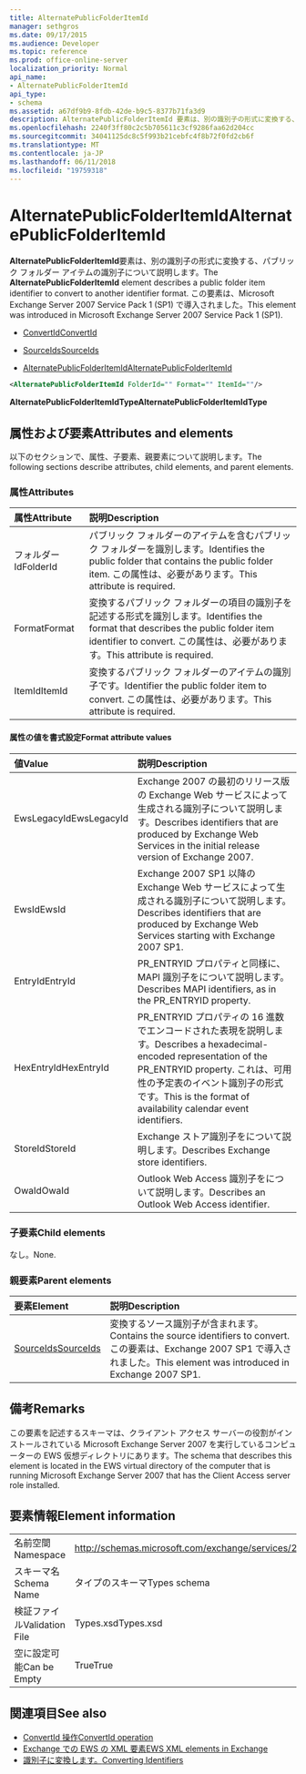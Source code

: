 ```yaml
---
title: AlternatePublicFolderItemId
manager: sethgros
ms.date: 09/17/2015
ms.audience: Developer
ms.topic: reference
ms.prod: office-online-server
localization_priority: Normal
api_name:
- AlternatePublicFolderItemId
api_type:
- schema
ms.assetid: a67df9b9-8fdb-42de-b9c5-8377b71fa3d9
description: AlternatePublicFolderItemId 要素は、別の識別子の形式に変換する、パブリック フォルダー アイテムの識別子について説明します。 この要素は、Microsoft Exchange Server 2007 Service Pack 1 (SP1) で導入されました。
ms.openlocfilehash: 2240f3ff80c2c5b705611c3cf9286faa62d204cc
ms.sourcegitcommit: 34041125dc8c5f993b21cebfc4f8b72f0fd2cb6f
ms.translationtype: MT
ms.contentlocale: ja-JP
ms.lasthandoff: 06/11/2018
ms.locfileid: "19759318"
---
```

# <a name="alternatepublicfolderitemid"></a><span data-ttu-id="0f01e-104">AlternatePublicFolderItemId</span><span class="sxs-lookup"><span data-stu-id="0f01e-104">AlternatePublicFolderItemId</span></span>

<span data-ttu-id="0f01e-105">**AlternatePublicFolderItemId**要素は、別の識別子の形式に変換する、パブリック フォルダー アイテムの識別子について説明します。</span><span class="sxs-lookup"><span data-stu-id="0f01e-105">The **AlternatePublicFolderItemId** element describes a public folder item identifier to convert to another identifier format.</span></span> <span data-ttu-id="0f01e-106">この要素は、Microsoft Exchange Server 2007 Service Pack 1 (SP1) で導入されました。</span><span class="sxs-lookup"><span data-stu-id="0f01e-106">This element was introduced in Microsoft Exchange Server 2007 Service Pack 1 (SP1).</span></span> 
  
- [<span data-ttu-id="0f01e-107">ConvertId</span><span class="sxs-lookup"><span data-stu-id="0f01e-107">ConvertId</span></span>](convertid.md)
  
- [<span data-ttu-id="0f01e-108">SourceIds</span><span class="sxs-lookup"><span data-stu-id="0f01e-108">SourceIds</span></span>](sourceids.md)
  
- [<span data-ttu-id="0f01e-109">AlternatePublicFolderItemId</span><span class="sxs-lookup"><span data-stu-id="0f01e-109">AlternatePublicFolderItemId</span></span>](alternatepublicfolderitemid.md)
  
```xml
<AlternatePublicFolderItemId FolderId="" Format="" ItemId=""/>
```

 <span data-ttu-id="0f01e-110">**AlternatePublicFolderItemIdType**</span><span class="sxs-lookup"><span data-stu-id="0f01e-110">**AlternatePublicFolderItemIdType**</span></span>
## <a name="attributes-and-elements"></a><span data-ttu-id="0f01e-111">属性および要素</span><span class="sxs-lookup"><span data-stu-id="0f01e-111">Attributes and elements</span></span>

<span data-ttu-id="0f01e-112">以下のセクションで、属性、子要素、親要素について説明します。</span><span class="sxs-lookup"><span data-stu-id="0f01e-112">The following sections describe attributes, child elements, and parent elements.</span></span>
  
### <a name="attributes"></a><span data-ttu-id="0f01e-113">属性</span><span class="sxs-lookup"><span data-stu-id="0f01e-113">Attributes</span></span>

|<span data-ttu-id="0f01e-114">**属性**</span><span class="sxs-lookup"><span data-stu-id="0f01e-114">**Attribute**</span></span>|<span data-ttu-id="0f01e-115">**説明**</span><span class="sxs-lookup"><span data-stu-id="0f01e-115">**Description**</span></span>|
|:-----|:-----|
|<span data-ttu-id="0f01e-116">フォルダー Id</span><span class="sxs-lookup"><span data-stu-id="0f01e-116">FolderId</span></span>  <br/> |<span data-ttu-id="0f01e-117">パブリック フォルダーのアイテムを含むパブリック フォルダーを識別します。</span><span class="sxs-lookup"><span data-stu-id="0f01e-117">Identifies the public folder that contains the public folder item.</span></span> <span data-ttu-id="0f01e-118">この属性は、必要があります。</span><span class="sxs-lookup"><span data-stu-id="0f01e-118">This attribute is required.</span></span>  <br/> |
|<span data-ttu-id="0f01e-119">Format</span><span class="sxs-lookup"><span data-stu-id="0f01e-119">Format</span></span>  <br/> |<span data-ttu-id="0f01e-120">変換するパブリック フォルダーの項目の識別子を記述する形式を識別します。</span><span class="sxs-lookup"><span data-stu-id="0f01e-120">Identifies the format that describes the public folder item identifier to convert.</span></span> <span data-ttu-id="0f01e-121">この属性は、必要があります。</span><span class="sxs-lookup"><span data-stu-id="0f01e-121">This attribute is required.</span></span>  <br/> |
|<span data-ttu-id="0f01e-122">ItemId</span><span class="sxs-lookup"><span data-stu-id="0f01e-122">ItemId</span></span>  <br/> |<span data-ttu-id="0f01e-123">変換するパブリック フォルダーのアイテムの識別子です。</span><span class="sxs-lookup"><span data-stu-id="0f01e-123">Identifier the public folder item to convert.</span></span> <span data-ttu-id="0f01e-124">この属性は、必要があります。</span><span class="sxs-lookup"><span data-stu-id="0f01e-124">This attribute is required.</span></span>  <br/> |
   
#### <a name="format-attribute-values"></a><span data-ttu-id="0f01e-125">属性の値を書式設定</span><span class="sxs-lookup"><span data-stu-id="0f01e-125">Format attribute values</span></span>

|<span data-ttu-id="0f01e-126">**値**</span><span class="sxs-lookup"><span data-stu-id="0f01e-126">**Value**</span></span>|<span data-ttu-id="0f01e-127">**説明**</span><span class="sxs-lookup"><span data-stu-id="0f01e-127">**Description**</span></span>|
|:-----|:-----|
|<span data-ttu-id="0f01e-128">EwsLegacyId</span><span class="sxs-lookup"><span data-stu-id="0f01e-128">EwsLegacyId</span></span>  <br/> |<span data-ttu-id="0f01e-129">Exchange 2007 の最初のリリース版の Exchange Web サービスによって生成される識別子について説明します。</span><span class="sxs-lookup"><span data-stu-id="0f01e-129">Describes identifiers that are produced by Exchange Web Services in the initial release version of Exchange 2007.</span></span>  <br/> |
|<span data-ttu-id="0f01e-130">EwsId</span><span class="sxs-lookup"><span data-stu-id="0f01e-130">EwsId</span></span>  <br/> |<span data-ttu-id="0f01e-131">Exchange 2007 SP1 以降の Exchange Web サービスによって生成される識別子について説明します。</span><span class="sxs-lookup"><span data-stu-id="0f01e-131">Describes identifiers that are produced by Exchange Web Services starting with Exchange 2007 SP1.</span></span>  <br/> |
|<span data-ttu-id="0f01e-132">EntryId</span><span class="sxs-lookup"><span data-stu-id="0f01e-132">EntryId</span></span>  <br/> |<span data-ttu-id="0f01e-133">PR_ENTRYID プロパティと同様に、MAPI 識別子をについて説明します。</span><span class="sxs-lookup"><span data-stu-id="0f01e-133">Describes MAPI identifiers, as in the PR_ENTRYID property.</span></span>  <br/> |
|<span data-ttu-id="0f01e-134">HexEntryId</span><span class="sxs-lookup"><span data-stu-id="0f01e-134">HexEntryId</span></span>  <br/> |<span data-ttu-id="0f01e-135">PR_ENTRYID プロパティの 16 進数でエンコードされた表現を説明します。</span><span class="sxs-lookup"><span data-stu-id="0f01e-135">Describes a hexadecimal-encoded representation of the PR_ENTRYID property.</span></span> <span data-ttu-id="0f01e-136">これは、可用性の予定表のイベント識別子の形式です。</span><span class="sxs-lookup"><span data-stu-id="0f01e-136">This is the format of availability calendar event identifiers.</span></span>  <br/> |
|<span data-ttu-id="0f01e-137">StoreId</span><span class="sxs-lookup"><span data-stu-id="0f01e-137">StoreId</span></span>  <br/> |<span data-ttu-id="0f01e-138">Exchange ストア識別子をについて説明します。</span><span class="sxs-lookup"><span data-stu-id="0f01e-138">Describes Exchange store identifiers.</span></span>  <br/> |
|<span data-ttu-id="0f01e-139">OwaId</span><span class="sxs-lookup"><span data-stu-id="0f01e-139">OwaId</span></span>  <br/> |<span data-ttu-id="0f01e-140">Outlook Web Access 識別子をについて説明します。</span><span class="sxs-lookup"><span data-stu-id="0f01e-140">Describes an Outlook Web Access identifier.</span></span>  <br/> |
   
### <a name="child-elements"></a><span data-ttu-id="0f01e-141">子要素</span><span class="sxs-lookup"><span data-stu-id="0f01e-141">Child elements</span></span>

<span data-ttu-id="0f01e-142">なし。</span><span class="sxs-lookup"><span data-stu-id="0f01e-142">None.</span></span>
  
### <a name="parent-elements"></a><span data-ttu-id="0f01e-143">親要素</span><span class="sxs-lookup"><span data-stu-id="0f01e-143">Parent elements</span></span>

|<span data-ttu-id="0f01e-144">**要素**</span><span class="sxs-lookup"><span data-stu-id="0f01e-144">**Element**</span></span>|<span data-ttu-id="0f01e-145">**説明**</span><span class="sxs-lookup"><span data-stu-id="0f01e-145">**Description**</span></span>|
|:-----|:-----|
|[<span data-ttu-id="0f01e-146">SourceIds</span><span class="sxs-lookup"><span data-stu-id="0f01e-146">SourceIds</span></span>](sourceids.md) <br/> |<span data-ttu-id="0f01e-147">変換するソース識別子が含まれます。</span><span class="sxs-lookup"><span data-stu-id="0f01e-147">Contains the source identifiers to convert.</span></span> <span data-ttu-id="0f01e-148">この要素は、Exchange 2007 SP1 で導入されました。</span><span class="sxs-lookup"><span data-stu-id="0f01e-148">This element was introduced in Exchange 2007 SP1.</span></span>  <br/> |
   
## <a name="remarks"></a><span data-ttu-id="0f01e-149">備考</span><span class="sxs-lookup"><span data-stu-id="0f01e-149">Remarks</span></span>

<span data-ttu-id="0f01e-150">この要素を記述するスキーマは、クライアント アクセス サーバーの役割がインストールされている Microsoft Exchange Server 2007 を実行しているコンピューターの EWS 仮想ディレクトリにあります。</span><span class="sxs-lookup"><span data-stu-id="0f01e-150">The schema that describes this element is located in the EWS virtual directory of the computer that is running Microsoft Exchange Server 2007 that has the Client Access server role installed.</span></span>
  
## <a name="element-information"></a><span data-ttu-id="0f01e-151">要素情報</span><span class="sxs-lookup"><span data-stu-id="0f01e-151">Element information</span></span>

|||
|:-----|:-----|
|<span data-ttu-id="0f01e-152">名前空間</span><span class="sxs-lookup"><span data-stu-id="0f01e-152">Namespace</span></span>  <br/> |http://schemas.microsoft.com/exchange/services/2006/types  <br/> |
|<span data-ttu-id="0f01e-153">スキーマ名</span><span class="sxs-lookup"><span data-stu-id="0f01e-153">Schema Name</span></span>  <br/> |<span data-ttu-id="0f01e-154">タイプのスキーマ</span><span class="sxs-lookup"><span data-stu-id="0f01e-154">Types schema</span></span>  <br/> |
|<span data-ttu-id="0f01e-155">検証ファイル</span><span class="sxs-lookup"><span data-stu-id="0f01e-155">Validation File</span></span>  <br/> |<span data-ttu-id="0f01e-156">Types.xsd</span><span class="sxs-lookup"><span data-stu-id="0f01e-156">Types.xsd</span></span>  <br/> |
|<span data-ttu-id="0f01e-157">空に設定可能</span><span class="sxs-lookup"><span data-stu-id="0f01e-157">Can be Empty</span></span>  <br/> |<span data-ttu-id="0f01e-158">True</span><span class="sxs-lookup"><span data-stu-id="0f01e-158">True</span></span>  <br/> |
   
## <a name="see-also"></a><span data-ttu-id="0f01e-159">関連項目</span><span class="sxs-lookup"><span data-stu-id="0f01e-159">See also</span></span>

- [<span data-ttu-id="0f01e-160">ConvertId 操作</span><span class="sxs-lookup"><span data-stu-id="0f01e-160">ConvertId operation</span></span>](convertid-operation.md)
- [<span data-ttu-id="0f01e-161">Exchange での EWS の XML 要素</span><span class="sxs-lookup"><span data-stu-id="0f01e-161">EWS XML elements in Exchange</span></span>](ews-xml-elements-in-exchange.md)
- [<span data-ttu-id="0f01e-162">識別子に変換します。</span><span class="sxs-lookup"><span data-stu-id="0f01e-162">Converting Identifiers</span></span>](http://msdn.microsoft.com/library/a5391746-b6ef-4f48-8fc8-8255258651aa%28Office.15%29.aspx)

